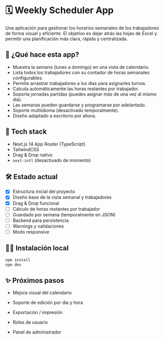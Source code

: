 # 🗓️ Weekly Scheduler App

Una aplicación para gestionar los horarios semanales de los trabajadores de forma visual y eficiente. El objetivo es dejar atrás las hojas de Excel y permitir una planificación más clara, rápida y centralizada.

## 🚀 ¿Qué hace esta app?

- Muestra la semana (lunes a domingo) en una vista de calendario.
- Lista todos los trabajadores con su contador de horas semanales configurables.
- Permite arrastrar trabajadores a los días para asignarles turnos.
- Calcula automáticamente las horas restantes por trabajador.
- Soporta jornadas partidas (puedes asignar más de una vez al mismo día).
- Las semanas pueden guardarse y programarse por adelantado.
- Soporte multiidioma (desactivado temporalmente).
- Diseño adaptado a escritorio por ahora.

## 🧱 Tech stack

- Next.js 14 App Router (TypeScript)
- TailwindCSS
- Drag & Drop nativo
- `next-intl` (desactivado de momento)

## 🛠️ Estado actual

- [x] Estructura inicial del proyecto
- [x] Diseño base de la vista semanal y trabajadores
- [x] Drag & Drop funcional
- [ ] Cálculo de horas restantes por trabajador
- [ ] Guardado por semana (temporalmente en JSON)
- [ ] Backend para persistencia
- [ ] Warnings y validaciones
- [ ] Modo responsive

## 🧑‍💻 Instalación local

```bash
npm install
npm dev
```

## ✨ Próximos pasos

- Mejora visual del calendario

- Soporte de edición por día y hora

- Exportación / impresión

- Roles de usuario

- Panel de administrador


